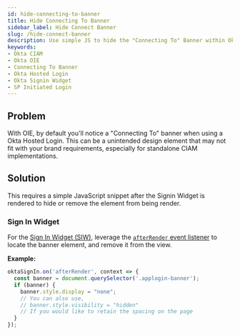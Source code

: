 ```yaml
---
id: hide-connecting-to-banner
title: Hide Connecting To Banner
sidebar_label: Hide Connect Banner
slug: /hide-connect-banner
description: Use simple JS to hide the "Connecting To" Banner within Okta Hosted Sign In pages.
keywords:
- Okta CIAM
- Okta OIE
- Connecting To Banner
- Okta Hosted Login
- Okta Signin Widget
- SP Initiated Login
---
```


## Problem
With OIE, by default you'll notice a "Connecting To" banner when using a Okta Hosted Login. This can be a unintended design element that may not fit with your brand requirements, especially for standalone CIAM implementations.

## Solution
This requires a simple JavaScript snippet after the Signin Widget is rendered to hide or remove the element from being render.

### Sign In Widget
For the [Sign In Widget (SIW)](https://developer.okta.com/code/javascript/okta_sign-in_widget/), leverage the [`afterRender` event listener](https://github.com/okta/okta-signin-widget#afterrender) to locate the banner element, and remove it from the view.

**Example:**
```js
oktaSignIn.on('afterRender', context => {
  const banner = document.querySelector('.applogin-banner');     
  if (banner) {
    banner.style.display = "none";
    // You can also use, 
    // banner.style.visibility = "hidden"
    // If you would like to retain the spacing on the page
  }
});
```
